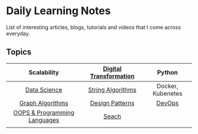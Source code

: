 # Daily Learning Notes 
List of interesting articles, blogs, tutorials and videos that I come across everyday.

## Topics

| Scalability | [Digital Transformation](digital-transformation.md) | Python |
|:---:|:---:|:---:|
| [Data Science](data-science.md) | [String Algorithms](string-algorithms.md) | Docker, Kubenetes |
| [Graph Algorithms](graph-algorithms.md) | [Design Patterns](design-patterns.md) | [DevOps](devops.md) |
| [OOPS & Programming Languages](oops-programming-languages.md) | [Seach](search.md) | []() |
| []() | []() | []() |
